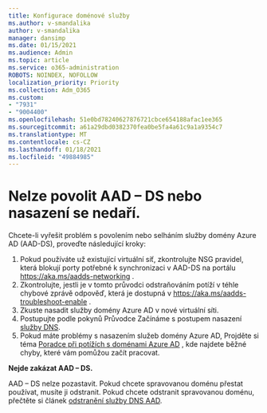 ```yaml
---
title: Konfigurace doménové služby
ms.author: v-smandalika
author: v-smandalika
manager: dansimp
ms.date: 01/15/2021
ms.audience: Admin
ms.topic: article
ms.service: o365-administration
ROBOTS: NOINDEX, NOFOLLOW
localization_priority: Priority
ms.collection: Adm_O365
ms.custom:
- "7931"
- "9004400"
ms.openlocfilehash: 51e0bd78240627876721cbce654188afac1ee365
ms.sourcegitcommit: a61a29dbd0382370fea0be5fa4a61c9a1a9354c7
ms.translationtype: MT
ms.contentlocale: cs-CZ
ms.lasthandoff: 01/18/2021
ms.locfileid: "49884985"
---
```

# <a name="unable-to-enable-aad-ds-or-deployment-is-failing"></a>Nelze povolit AAD – DS nebo nasazení se nedaří.

Chcete-li vyřešit problém s povolením nebo selháním služby domény Azure AD (AAD-DS), proveďte následující kroky:

1. Pokud používáte už existující virtuální síť, zkontrolujte NSG pravidel, která blokují porty potřebné k synchronizaci v AAD-DS na portálu https://aka.ms/aadds-networking .
2. Zkontrolujte, jestli je v tomto průvodci odstraňováním potíží v téhle chybové zprávě odpověď, která je dostupná v  https://aka.ms/aadds-troubleshoot-enable .
3. Zkuste nasadit služby domény Azure AD v nové virtuální síti.
4. Postupujte podle pokynů Průvodce Začínáme s postupem nasazení [služby DNS](https://docs.microsoft.com/azure/active-directory-domain-services/tutorial-create-instance).
5. Pokud máte problémy s nasazením služeb domény Azure AD, Projděte si téma [Poradce při potížích s doménami Azure AD](https://docs.microsoft.com/azure/active-directory-domain-services/troubleshoot) , kde najdete běžné chyby, které vám pomůžou začít pracovat. 

**Nejde zakázat AAD – DS.**

AAD – DS nelze pozastavit. Pokud chcete spravovanou doménu přestat používat, musíte ji odstranit.
Pokud chcete odstranit spravovanou doménu, přečtěte si článek [odstranění služby DNS AAD](https://docs.microsoft.com/azure/active-directory-domain-services/delete-aadds).



